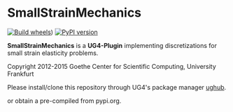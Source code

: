 # SmallStrainMechanics #

[![Build wheels](https://github.com/UG4/plugin_SmallStrainMechanics/actions/workflows/wheels.yml/badge.svg)](https://github.com/UG4/plugin_SmallStrainMechanics/actions/workflows/wheels.yml))
[![PyPI version](https://img.shields.io/pypi/v/ug4py-plugins-smallstrainmechanics.svg)](https://pypi.org/project/ug4py-plugins-smallstrainmechanics/)


**SmallStrainMechanics** is a **UG4-Plugin** implementing discretizations for small strain elasticity problems.

Copyright 2012-2015 Goethe Center for Scientific Computing, University Frankfurt

Please install/clone this repository through UG4's package manager
[ughub](https://github.com/UG4/ughub).

or obtain a pre-compiled from pypi.org.

